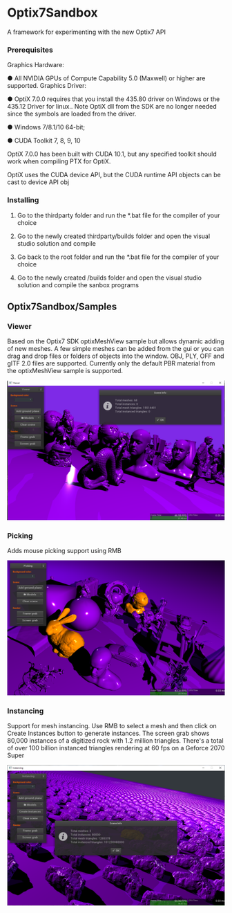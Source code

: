 # Optix7Sandbox

A framework for experimenting with the new Optix7 API

### Prerequisites

Graphics Hardware:

● All NVIDIA GPUs of Compute Capability 5.0 (Maxwell) or higher are supported.
Graphics Driver:

● OptiX 7.0.0 requires that you install the 435.80 driver on Windows or the 435.12 Driver for linux.. Note
OptiX dll from the SDK are no longer needed since the symbols are loaded from the driver.

● Windows 7/8.1/10 64-bit; 

● CUDA Toolkit 7, 8, 9, 10

OptiX 7.0.0 has been built with CUDA 10.1, but any specified toolkit should work when compiling PTX for OptiX.

OptiX uses the CUDA device API, but the CUDA runtime API objects can be cast to device API obj

### Installing

1. Go to the thirdparty folder and run the *.bat file for the compiler of your choice

2. Go to the newly created thirdparty/builds folder and  open the visual studio solution and compile

3. Go back to the root folder and run the *.bat file for the compiler of your choice

4. Go to the newly created /builds folder and open the visual studio solution and compile the sanbox programs

## Optix7Sandbox/Samples

### Viewer

Based on the Optix7 SDK optixMeshView sample but allows dynamic adding of new meshes. A few simple meshes can be added from the gui or you can drag and drop files or folders of objects into the window. OBJ, PLY, OFF and glTF 2.0 files are supported. Currently only the default PBR material from the optixMeshView sample is supported. 

![Viewer screen grab](https://github.com/Hurleyworks/Optix7Sandbox/blob/master/resources/Common/sample_screen_grabs/Viewer.png)

### Picking

Adds mouse picking support using RMB

![Picking screen grab](https://github.com/Hurleyworks/Optix7Sandbox/blob/master/resources/Common/sample_screen_grabs/Picking.png)

### Instancing

Support for mesh instancing. Use RMB to select a mesh and then click on Create Instances button to generate instances. The screen grab shows 80,000 instances of a digitized rock with 1.2 million triangles. There's a total of over 100 billion instanced triangles rendering at 60 fps on a Geforce 2070 Super

![Instancing screen grab](https://github.com/Hurleyworks/Optix7Sandbox/blob/master/resources/Common/sample_screen_grabs/Instancing.png)



